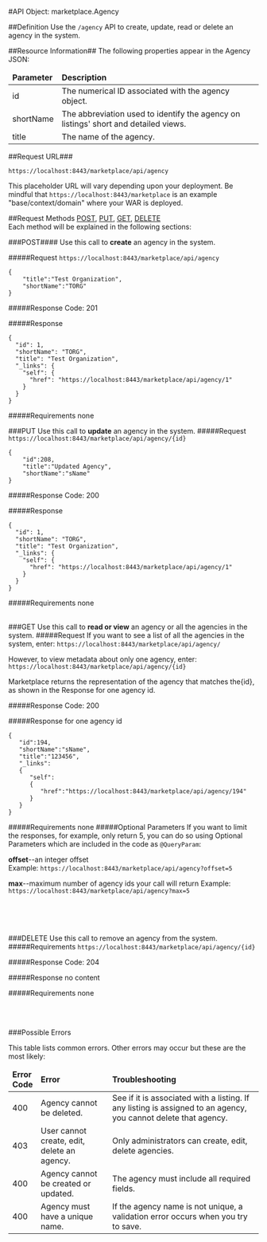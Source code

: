 #API Object: marketplace.Agency

##Definition 
Use the `/agency` API to create, update, read or delete an agency in the system. 

##Resource Information##
The following properties appear in the Agency JSON: 
<table style="width:100%">
    <thead>
        <tr>
            <td><b>Parameter</b></td>
            <td><b>Description</b></td>
        </tr>
    </thead>
    <tbody>
    <tr>
        <td>id</td>
        <td>The numerical ID associated with the agency object.</td> 
    </tr>
    <tr>
        <td>shortName</td>
        <td>The abbreviation used to identify the agency on listings' short and detailed views.</td> 
    </tr>
    <tr>
        <td>title</td>
        <td>The name of the agency.</td> 
    </tr>
    </tbody>
</table>

 
##Request URL###

`https://localhost:8443/marketplace/api/agency` <br>

This placeholder URL will vary depending upon your deployment. Be mindful that `https://localhost:8443/marketplace` is an example "base/context/domain" where your WAR is deployed.  


##Request Methods
[POST](https://github.com/ozone-development/ozp-rest/blob/master/docs-external/rest/OZP_agencyAPI.md#POST),
[PUT](https://github.com/ozone-development/ozp-rest/blob/master/docs-external/rest/OZP_agencyAPI.md#PUT), 
[GET](https://github.com/ozone-development/ozp-rest/blob/master/docs-external/rest/OZP_agencyAPI.md#GET), [DELETE](https://github.com/ozone-development/ozp-rest/blob/master/docs-external/rest/OZP_agencyAPI.md#DELETE)
<br>
Each method will be explained in the following sections:

###<a name=POST>POST</a>####
Use this call to **create** an agency in the system.

#####Request
`https://localhost:8443/marketplace/api/agency`

    {  
        "title":"Test Organization",
        "shortName":"TORG"
    }

#####Response Code:
201

#####Response

    {
      "id": 1,
      "shortName": "TORG",
      "title": "Test Organization",
      "_links": {
        "self": {
          "href": "https://localhost:8443/marketplace/api/agency/1"
        }
      }
    }

#####Requirements
none
<br>




###<a name=PUT>PUT</a>
Use this call to **update** an agency in the system.
#####Request
`https://localhost:8443/marketplace/api/agency/{id}`

    {  
        "id":208,
        "title":"Updated Agency",
        "shortName":"sName"
    }

#####Response Code:
200

#####Response
    
    {
      "id": 1,
      "shortName": "TORG",
      "title": "Test Organization",
      "_links": {
        "self": {
          "href": "https://localhost:8443/marketplace/api/agency/1"
        }
      }
    }
#####Requirements
none
<br>
<br>


###<a name=GET>GET</a>
Use this call to **read or view** an agency or all the agencies in the system.
#####Request
If you want to see a list of all the agencies in the system, enter:
`https://localhost:8443/marketplace/api/agency/`

However, to view metadata about only one agency, enter:
`https://localhost:8443/marketplace/api/agency/{id}`
 
Marketplace returns the representation of the agency that matches the{id}, as shown in the Response for one agency id. 

#####Response Code:
200

#####Response for one agency id

    {
       "id":194,
       "shortName":"sName",
       "title":"123456",
       "_links":
       {
          "self":
          {
             "href":"https://localhost:8443/marketplace/api/agency/194"
          }
       }
    }

#####Requirements
none
#####Optional Parameters
If you want to limit the responses, for example, only return 5, you can do so using Optional Parameters which are included in the code as `@QueryParam`:

**offset**--an integer offset <br> 
Example: `https://localhost:8443/marketplace/api/agency?offset=5`

**max**--maximum number of agency ids your call will return
Example: `https://localhost:8443/marketplace/api/agency?max=5`

<br>
<br>
<br>

###<a name=DELETE>DELETE</a>
Use this call to remove an agency from the system.
#####Requirements
`https://localhost:8443/marketplace/api/agency/{id}`

#####Response Code:
204

#####Response
no content<br>    
       
#####Requirements
none

<br>
<br>




###Possible Errors

This table lists common errors. Other errors may occur but these are the most likely:
<table style="width:100%">
    <thead>
        <tr>    
            <td><b>Error <br> Code</b></td>
            <td><b>Error</b></td>
            <td><b>Troubleshooting</b></td>
        </tr>
    </thead>
    <tbody>
        <tr>
            <td>400
            <td>Agency cannot be deleted.
            <td>See if it is associated with a listing. If any listing is assigned to an agency, you cannot delete that agency.</td> 
        </tr>
        <tr>
            <td>403
            <td>User cannot create, edit, delete an agency.
            <td>Only administrators can create, edit, delete agencies.</td> 
        </tr>  
        <tr>
            <td>400
            <td>Agency cannot be created or updated.
            <td>The agency must include all required fields.</td> 
        </tr>
        <tr>
            <td>400
            <td>Agency must have a unique name.</td>
            <td>If the agency name is not unique, a validation error occurs when you try to save.</td> 
        </tr>
    </tbody>
</table> 

